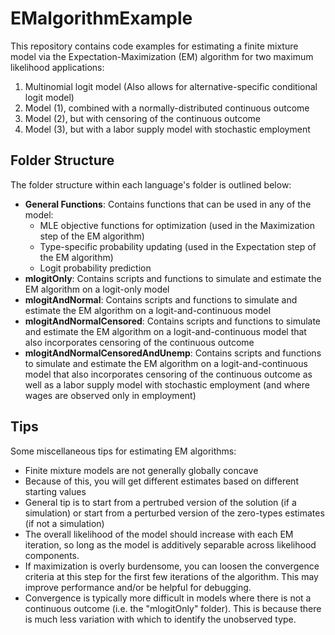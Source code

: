 # EMalgorithmExample
This repository contains code examples for estimating a finite mixture model via the Expectation-Maximization (EM) algorithm for two maximum likelihood applications:

1. Multinomial logit model (Also allows for alternative-specific conditional logit model)
2. Model (1), combined with a normally-distributed continuous outcome
3. Model (2), but with censoring of the continuous outcome
4. Model (3), but with a labor supply model with stochastic employment

## Folder Structure
The folder structure within each language's folder is outlined below:

- **General Functions**: Contains functions that can be used in any of the model: 
    * MLE objective functions for optimization (used in the Maximization step of the EM algorithm)
    * Type-specific probability updating (used in the Expectation step of the EM algorithm)
    * Logit probability prediction
- **mlogitOnly**: Contains scripts and functions to simulate and estimate the EM algorithm on a logit-only model
- **mlogitAndNormal**: Contains scripts and functions to simulate and estimate the EM algorithm on a logit-and-continuous model
- **mlogitAndNormalCensored**: Contains scripts and functions to simulate and estimate the EM algorithm on a logit-and-continuous model that also incorporates censoring of the continuous outcome
- **mlogitAndNormalCensoredAndUnemp**: Contains scripts and functions to simulate and estimate the EM algorithm on a logit-and-continuous model that also incorporates censoring of the continuous outcome as well as a labor supply model with stochastic employment (and where wages are observed only in employment)

## Tips
Some miscellaneous tips for estimating EM algorithms:

- Finite mixture models are not generally globally concave
- Because of this, you will get different estimates based on different starting values
- General tip is to start from a pertrubed version of the solution (if a simulation) or start from a perturbed version of the zero-types estimates (if not a simulation)
- The overall likelihood of the model should increase with each EM iteration, so long as the model is additively separable across likelihood components.
- If maximization is overly burdensome, you can loosen the convergence criteria at this step for the first few iterations of the algorithm. This may improve performance and/or be helpful for debugging.
- Convergence is typically more difficult in models where there is not a continuous outcome (i.e. the "mlogitOnly" folder). This is because there is much less variation with which to identify the unobserved type.
